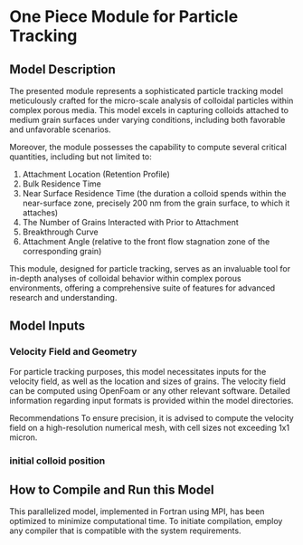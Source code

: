 # One Piece Module for Particle Tracking

## Model Description
The presented module represents a sophisticated particle tracking model meticulously crafted for the micro-scale analysis of colloidal particles within complex porous media. This model excels in capturing colloids attached to medium grain surfaces under varying conditions, including both favorable and unfavorable scenarios.

Moreover, the module possesses the capability to compute several critical quantities, including but not limited to:

1. Attachment Location (Retention Profile)
2. Bulk Residence Time
3. Near Surface Residence Time (the duration a colloid spends within the near-surface zone, precisely 200 nm from the grain surface, to which it attaches)
4. The Number of Grains Interacted with Prior to Attachment
5. Breakthrough Curve
6. Attachment Angle (relative to the front flow stagnation zone of the corresponding grain)

This module, designed for particle tracking, serves as an invaluable tool for in-depth analyses of colloidal behavior within complex porous environments, offering a comprehensive suite of features for advanced research and understanding.



## Model Inputs

### Velocity Field and Geometry

For particle tracking purposes, this model necessitates inputs for the velocity field, as well as the location and sizes of grains. The velocity field can be computed using OpenFoam or any other relevant software. Detailed information regarding input formats is provided within the model directories.


Recommendations
To ensure precision, it is advised to compute the velocity field on a high-resolution numerical mesh, with cell sizes not exceeding 1x1 micron.

### initial colloid position



## How to Compile and Run this Model

This parallelized model, implemented in Fortran using MPI, has been optimized to minimize computational time. To initiate compilation, employ any compiler that is compatible with the system requirements.



